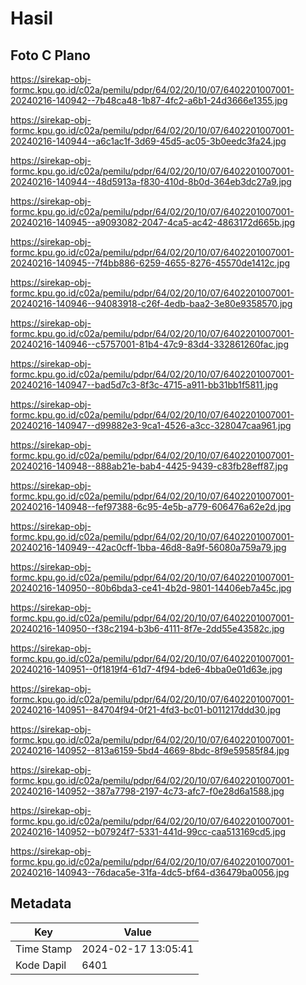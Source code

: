 # Hasil

## Foto C Plano

https://sirekap-obj-formc.kpu.go.id/c02a/pemilu/pdpr/64/02/20/10/07/6402201007001-20240216-140942--7b48ca48-1b87-4fc2-a6b1-24d3666e1355.jpg

https://sirekap-obj-formc.kpu.go.id/c02a/pemilu/pdpr/64/02/20/10/07/6402201007001-20240216-140944--a6c1ac1f-3d69-45d5-ac05-3b0eedc3fa24.jpg

https://sirekap-obj-formc.kpu.go.id/c02a/pemilu/pdpr/64/02/20/10/07/6402201007001-20240216-140944--48d5913a-f830-410d-8b0d-364eb3dc27a9.jpg

https://sirekap-obj-formc.kpu.go.id/c02a/pemilu/pdpr/64/02/20/10/07/6402201007001-20240216-140945--a9093082-2047-4ca5-ac42-4863172d665b.jpg

https://sirekap-obj-formc.kpu.go.id/c02a/pemilu/pdpr/64/02/20/10/07/6402201007001-20240216-140945--7f4bb886-6259-4655-8276-45570de1412c.jpg

https://sirekap-obj-formc.kpu.go.id/c02a/pemilu/pdpr/64/02/20/10/07/6402201007001-20240216-140946--94083918-c26f-4edb-baa2-3e80e9358570.jpg

https://sirekap-obj-formc.kpu.go.id/c02a/pemilu/pdpr/64/02/20/10/07/6402201007001-20240216-140946--c5757001-81b4-47c9-83d4-332861260fac.jpg

https://sirekap-obj-formc.kpu.go.id/c02a/pemilu/pdpr/64/02/20/10/07/6402201007001-20240216-140947--bad5d7c3-8f3c-4715-a911-bb31bb1f5811.jpg

https://sirekap-obj-formc.kpu.go.id/c02a/pemilu/pdpr/64/02/20/10/07/6402201007001-20240216-140947--d99882e3-9ca1-4526-a3cc-328047caa961.jpg

https://sirekap-obj-formc.kpu.go.id/c02a/pemilu/pdpr/64/02/20/10/07/6402201007001-20240216-140948--888ab21e-bab4-4425-9439-c83fb28eff87.jpg

https://sirekap-obj-formc.kpu.go.id/c02a/pemilu/pdpr/64/02/20/10/07/6402201007001-20240216-140948--fef97388-6c95-4e5b-a779-606476a62e2d.jpg

https://sirekap-obj-formc.kpu.go.id/c02a/pemilu/pdpr/64/02/20/10/07/6402201007001-20240216-140949--42ac0cff-1bba-46d8-8a9f-56080a759a79.jpg

https://sirekap-obj-formc.kpu.go.id/c02a/pemilu/pdpr/64/02/20/10/07/6402201007001-20240216-140950--80b6bda3-ce41-4b2d-9801-14406eb7a45c.jpg

https://sirekap-obj-formc.kpu.go.id/c02a/pemilu/pdpr/64/02/20/10/07/6402201007001-20240216-140950--f38c2194-b3b6-4111-8f7e-2dd55e43582c.jpg

https://sirekap-obj-formc.kpu.go.id/c02a/pemilu/pdpr/64/02/20/10/07/6402201007001-20240216-140951--0f1819f4-61d7-4f94-bde6-4bba0e01d63e.jpg

https://sirekap-obj-formc.kpu.go.id/c02a/pemilu/pdpr/64/02/20/10/07/6402201007001-20240216-140951--84704f94-0f21-4fd3-bc01-b011217ddd30.jpg

https://sirekap-obj-formc.kpu.go.id/c02a/pemilu/pdpr/64/02/20/10/07/6402201007001-20240216-140952--813a6159-5bd4-4669-8bdc-8f9e59585f84.jpg

https://sirekap-obj-formc.kpu.go.id/c02a/pemilu/pdpr/64/02/20/10/07/6402201007001-20240216-140952--387a7798-2197-4c73-afc7-f0e28d6a1588.jpg

https://sirekap-obj-formc.kpu.go.id/c02a/pemilu/pdpr/64/02/20/10/07/6402201007001-20240216-140952--b07924f7-5331-441d-99cc-caa513169cd5.jpg

https://sirekap-obj-formc.kpu.go.id/c02a/pemilu/pdpr/64/02/20/10/07/6402201007001-20240216-140943--76daca5e-31fa-4dc5-bf64-d36479ba0056.jpg


## Metadata

| Key        | Value               |
| ---------- | ------------------- |
| Time Stamp | 2024-02-17 13:05:41 |
| Kode Dapil | 6401                |



